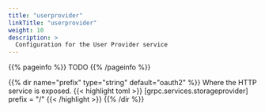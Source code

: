 ```yaml
---
title: "userprovider"
linkTitle: "userprovider"
weight: 10
description: >
  Configuration for the User Provider service
---
```


{{% pageinfo %}}
TODO
{{% /pageinfo %}}

{{% dir name="prefix" type="string" default="oauth2" %}}
Where the HTTP service is exposed.
{{< highlight toml >}}
[grpc.services.storageprovider]
prefix = "/"
{{< /highlight >}}
{{% /dir %}}

